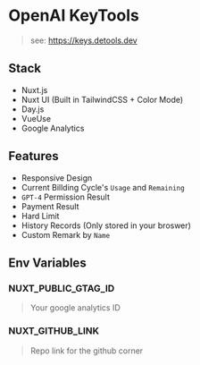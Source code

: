 # OpenAI KeyTools

> see: <https://keys.detools.dev>

## Stack
- Nuxt.js
- Nuxt UI (Built in TailwindCSS + Color Mode)
- Day.js
- VueUse
- Google Analytics

## Features
- Responsive Design
- Current Billding Cycle's `Usage` and `Remaining`
- `GPT-4` Permission Result
- Payment Result
- Hard Limit
- History Records (Only stored in your broswer)
- Custom Remark by `Name`

## Env Variables
### NUXT_PUBLIC_GTAG_ID
> Your google analytics ID

### NUXT_GITHUB_LINK
> Repo link for the github corner